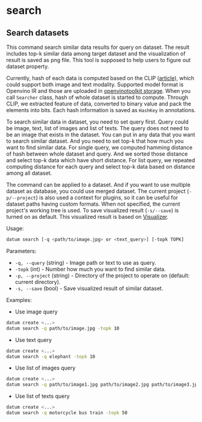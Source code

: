 # search

## Search datasets

This command search similar data results for query on dataset. The result includes top-k similar data among target dataset and the visualization of result is saved as png file. This tool is supposed to help users to figure out dataset property.

Currently, hash of each data is computed based on the CLIP ([article](https://arxiv.org/abs/2103.00020)), which could support both image and text modality. Supported model format is Openvino IR and those are uploaded in [openvinotoolkit storage](https://storage.openvinotoolkit.org/repositories/datumaro/models/). When you call `Searcher` class, hash of whole dataset is started to compute. Through CLIP, we extracted feature of data, converted to binary value and pack the elements into bits. Each hash information is saved as `HashKey` in annotations.

To search similar data in dataset, you need to set query first. Query could be image, text, list of images and list of texts. The query does not need to be an image that exists in the dataset. You can put in any data that you want to search similar dataset. And you need to set top-k that how much you want to find similar data. For single query, we computed hamming distance of hash between whole dataset and query. And we sorted those distance and select top-k data which have short distance. For list query, we repeated computing distance for each query and select top-k data based on distance among all dataset.

The command can be applied to a dataset. And if you want to use multiple dataset as database, you could use merged dataset. The current project (`-p/--project`) is also used a context for plugins, so it can be useful for dataset paths having custom formats. When not specified, the current project's working tree is used. To save visualized result (`-s/--save`) is turned on as default. This visualized result is based on [Visualizer](https://openvinotoolkit.github.io/datumaro/docs/python-api/python-api-examples/visualizer/).

Usage:
``` bash
datum search [-q <path/to/image.jpg> or <text_query>] [-topk TOPK]
```

Parameters:
- `-q, --query` (string) - Image path or text to use as query.
- `-topk` (int) - Number how much you want to find similar data.
- `-p, --project` (string) - Directory of the project to operate on (default: current directory).
- `-s, --save` (bool) - Save visualized result of similar dataset.

Examples:
- Use image query
```bash
datum create <...>
datum search -q path/to/image.jpg -topk 10
```
- Use text query
```bash
datum create <...>
datum search -q elephant -topk 10
```
- Use list of images query
```bash
datum create <...>
datum search -q path/to/image1.jpg path/to/image2.jpg path/to/image3.jpg -topk 50
```
- Use list of texts query
```bash
datum create <...>
datum search -q motorcycle bus train -topk 50
```
